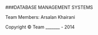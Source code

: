 ###DATABASE MANAGEMENT SYSTEMS

Team Members:
Arsalan Khairani

Copyright &#169; Team _______ - 2014